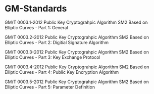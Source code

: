 # GM-Standards
GM/T 0003.1-2012 Public Key Cryptograhpic Algorithm SM2 Based on Elliptic Curves - Part 1: General

GM/T 0003.2-2012 Public Key Cryptograhpic Algorithm SM2 Based on Elliptic Curves - Part 2: Digitial Signature Algorithm

GM/T 0003.3-2012 Public Key Cryptograhpic Algorithm SM2 Based on Elliptic Curves - Part 3: Key Exchange Protocol

GM/T 0003.4-2012 Public Key Cryptograhpic Algorithm SM2 Based on Elliptic Curves - Part 4: Public Key Encryption Algorithm

GM/T 0003.5-2012 Public Key Cryptograhpic Algorithm SM2 Based on Elliptic Curves - Part 5: Parameter Definition
